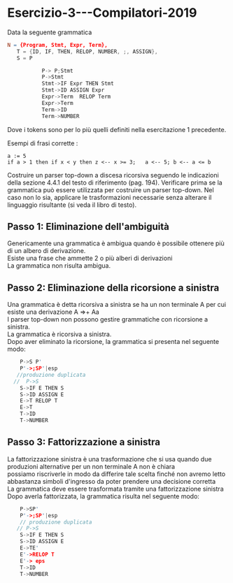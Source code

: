 # Esercizio-3---Compilatori-2019
Data la seguente grammatica

 ```flex
 N = {Program, Stmt, Expr, Term},
    T = {ID, IF, THEN, RELOP, NUMBER, ;, ASSIGN},
    S = P 

            P-> P;Stmt 
            P->Stmt
            Stmt->IF Expr THEN Stmt 
            Stmt->ID ASSIGN Expr 
            Expr->Term  RELOP Term
            Expr->Term 
            Term->ID 
            Term->NUMBER
```
       


Dove i tokens sono per lo più quelli definiti nella esercitazione 1 precedente.

Esempi di frasi corrette :

    a := 5
    if a > 1 then if x < y then z <-- x >= 3;   a <-- 5; b <-- a <= b


Costruire un parser top-down a discesa ricorsiva seguendo le indicazioni della sezione 4.4.1 del testo di riferimento (pag. 194).
Verificare prima se la grammatica può essere utilizzata per costruire un parser top-down. Nel caso non lo sia, applicare le trasformazioni necessarie senza alterare il linguaggio risultante (si veda il libro di testo).

## Passo 1: Eliminazione dell'ambiguità
Genericamente una grammatica è ambigua quando è possibile ottenere più di un albero di derivazione.<br>
Esiste una frase che ammette 2 o più alberi di derivazioni <br>
La grammatica non risulta ambigua.
## Passo 2: Eliminazione della ricorsione a sinistra
Una grammatica è detta ricorsiva a sinistra se ha un non terminale  A per cui esiste una derivazione A =>+ Aa <br> I parser top-down non possono gestire grammatiche con ricorsione a sinistra.<br>
La grammatica è ricorsiva a sinistra. <br>
Dopo aver eliminato la ricorsione, la grammatica si presenta nel seguente modo:
```flex
    P->S P'
    P'->;SP'|esp
   //produzione duplicata
  //  P->S
    S->IF E THEN S
    S->ID ASSIGN E
    E->T RELOP T
    E->T
    T->ID
    T->NUMBER
 ```
## Passo 3: Fattorizzazione a sinistra
La fattorizzazione sinistra è una trasformazione che si usa quando due produzioni alternative per un non terminale A non è chiara<br>
possiamo riscriverle in modo da differire tale scelta finché non avremo letto abbastanza simboli d'ingresso da poter prendere una decisione corretta<br>
La grammatica deve essere trasformata tramite una fattorizzazione sinistra<br>
Dopo averla fattorizzata, la grammatica risulta nel seguente modo:<br>
```flex
    P->SP'
    P'->;SP'|esp
    // produzione duplicata
   // P->S
    S->IF E THEN S
    S->ID ASSIGN E
    E->TE'
    E'->RELOP T
    E'-> eps
    T->ID
    T->NUMBER
```
